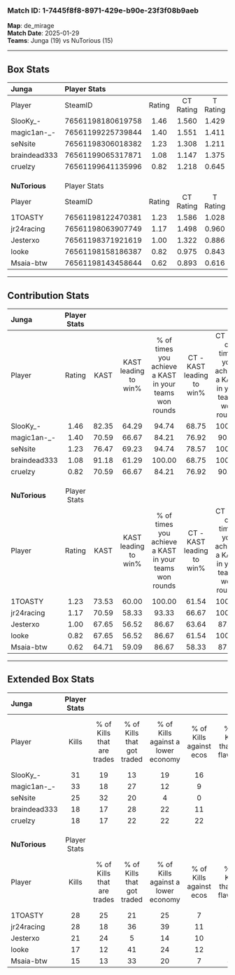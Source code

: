 ### Match ID: 1-7445f8f8-8971-429e-b90e-23f3f08b9aeb  
**Map**: de_mirage  
**Match Date**: 2025-01-29  
**Teams**: Junga (19) vs NuTorious (15)  

---  

## Box Stats  

| **Junga**     | Player Stats      |        |           |          |       |      |       |         |        |      |     |
| :- | :- | :-: | :-: | :-: | :-: | :-: | :-: | :-: | :-: | :-: | :-: |
| Player        | SteamID           | Rating | CT Rating | T Rating | KAST  | ADR  | Kills | Assists | Deaths | K/D  | HS% |
| SlooKy_-      | 76561198180619758 |  1.46  |   1.560   |  1.429   | 82.35 | 97.7 |  31   |   10    |   21   | 1.48 | 64  |
| magic1an-_-   | 76561199225739844 |  1.40  |   1.551   |  1.411   | 70.59 | 98.8 |  33   |    4    |   22   | 1.50 | 63  |
| seNsite       | 76561198306018382 |  1.23  |   1.308   |  1.211   | 76.47 | 71.5 |  25   |    4    |   17   | 1.47 | 24  |
| braindead333  | 76561199065317871 |  1.08  |   1.147   |  1.375   | 91.18 | 67.0 |  18   |    9    |   22   | 0.82 | 66  |
| cruelzy       | 76561199641135996 |  0.82  |   1.218   |  0.645   | 70.59 | 59.7 |  18   |    7    |   27   | 0.67 | 66  |
|               |                   |        |           |          |       |      |       |         |        |      |     |
|               |                   |        |           |          |       |      |       |         |        |      |     |
|               |                   |        |           |          |       |      |       |         |        |      |     |
| **NuTorious** | Player Stats      |        |           |          |       |      |       |         |        |      |     |
| Player        | SteamID           | Rating | CT Rating | T Rating | KAST  | ADR  | Kills | Assists | Deaths | K/D  | HS% |
| 1TOASTY       | 76561198122470381 |  1.23  |   1.586   |  1.028   | 73.53 | 82.4 |  28   |    5    |   23   | 1.22 | 32  |
| jr24racing    | 76561198063907749 |  1.17  |   1.498   |  0.960   | 70.59 | 84.5 |  28   |    5    |   26   | 1.08 | 39  |
| Jesterxo      | 76561198371921619 |  1.00  |   1.322   |  0.886   | 67.65 | 70.3 |  21   |    9    |   22   | 0.95 | 52  |
| looke         | 76561198158186387 |  0.82  |   0.975   |  0.843   | 67.65 | 60.6 |  17   |    6    |   24   | 0.71 | 41  |
| Msaia-btw     | 76561198143458644 |  0.62  |   0.893   |  0.616   | 64.71 | 53.2 |  15   |    2    |   30   | 0.50 | 80  |
---  

## Contribution Stats  

| **Junga**     | Player Stats |       |                      |                                                        |                           |                                                             |                          |                                                            |
| :- | :-: | :-: | :-: | :-: | :-: | :-: | :-: | :-: |
| Player        |    Rating    | KAST  | KAST leading to win% | % of times you achieve a KAST in your teams won rounds | CT - KAST leading to win% | CT - % of times you achieve a KAST in your teams won rounds | T - KAST leading to win% | T - % of times you achieve a KAST in your teams won rounds |
| SlooKy_-      |     1.46     | 82.35 |        64.29         |                         94.74                          |           68.75           |                           100.00                            |          58.33           |                           87.50                            |
| magic1an-_-   |     1.40     | 70.59 |        66.67         |                         84.21                          |           76.92           |                            90.91                            |          54.55           |                           75.00                            |
| seNsite       |     1.23     | 76.47 |        69.23         |                         94.74                          |           78.57           |                           100.00                            |          58.33           |                           87.50                            |
| braindead333  |     1.08     | 91.18 |        61.29         |                         100.00                         |           68.75           |                           100.00                            |          53.33           |                           100.00                           |
| cruelzy       |     0.82     | 70.59 |        66.67         |                         84.21                          |           76.92           |                            90.91                            |          54.55           |                           75.00                            |
|               |              |       |                      |                                                        |                           |                                                             |                          |                                                            |
|               |              |       |                      |                                                        |                           |                                                             |                          |                                                            |
|               |              |       |                      |                                                        |                           |                                                             |                          |                                                            |
| **NuTorious** | Player Stats |       |                      |                                                        |                           |                                                             |                          |                                                            |
| Player        |    Rating    | KAST  | KAST leading to win% | % of times you achieve a KAST in your teams won rounds | CT - KAST leading to win% | CT - % of times you achieve a KAST in your teams won rounds | T - KAST leading to win% | T - % of times you achieve a KAST in your teams won rounds |
| 1TOASTY       |     1.23     | 73.53 |        60.00         |                         100.00                         |           61.54           |                           100.00                            |          58.33           |                           100.00                           |
| jr24racing    |     1.17     | 70.59 |        58.33         |                         93.33                          |           66.67           |                           100.00                            |          50.00           |                           85.71                            |
| Jesterxo      |     1.00     | 67.65 |        56.52         |                         86.67                          |           63.64           |                            87.50                            |          50.00           |                           85.71                            |
| looke         |     0.82     | 67.65 |        56.52         |                         86.67                          |           61.54           |                           100.00                            |          50.00           |                           71.43                            |
| Msaia-btw     |     0.62     | 64.71 |        59.09         |                         86.67                          |           58.33           |                            87.50                            |          60.00           |                           85.71                            |
---  

## Extended Box Stats  

| **Junga**     | Player Stats |                            |                            |                                    |                         |                              |                                 |        |                             |                                     |                          |                               |                            |
| :- | :-: | :-: | :-: | :-: | :-: | :-: | :-: | :-: | :-: | :-: | :-: | :-: | :-: |
| Player        |    Kills     | % of Kills that are trades | % of Kills that got traded | % of Kills against a lower economy | % of Kills against ecos | % of Kills that are flawless | % of Kills that are close duels | Deaths | % of Deaths that get traded | % of Deaths against a lower economy | % of Deaths against ecos | % of Deaths that are flawless | % of Deaths that are close |
| SlooKy_-      |      31      |             19             |             13             |                 19                 |           16            |              77              |                6                |   21   |             10              |                 14                  |            5             |              48               |             10             |
| magic1an-_-   |      33      |             18             |             27             |                 12                 |            9            |              85              |                6                |   22   |             23              |                 14                  |            5             |              59               |             0              |
| seNsite       |      25      |             32             |             20             |                 4                  |            0            |              68              |                8                |   17   |             12              |                 18                  |            6             |              88               |             6              |
| braindead333  |      18      |             17             |             28             |                 22                 |           11            |              50              |                6                |   22   |             50              |                  9                  |            0             |              50               |             18             |
| cruelzy       |      18      |             17             |             22             |                 22                 |           22            |              67              |               17                |   27   |             33              |                 11                  |            4             |              78               |             11             |
|               |              |                            |                            |                                    |                         |                              |                                 |        |                             |                                     |                          |                               |                            |
|               |              |                            |                            |                                    |                         |                              |                                 |        |                             |                                     |                          |                               |                            |
|               |              |                            |                            |                                    |                         |                              |                                 |        |                             |                                     |                          |                               |                            |
| **NuTorious** | Player Stats |                            |                            |                                    |                         |                              |                                 |        |                             |                                     |                          |                               |                            |
| Player        |    Kills     | % of Kills that are trades | % of Kills that got traded | % of Kills against a lower economy | % of Kills against ecos | % of Kills that are flawless | % of Kills that are close duels | Deaths | % of Deaths that get traded | % of Deaths against a lower economy | % of Deaths against ecos | % of Deaths that are flawless | % of Deaths that are close |
| 1TOASTY       |      28      |             25             |             21             |                 25                 |            7            |              82              |                7                |   23   |             22              |                 13                  |            0             |              91               |             9              |
| jr24racing    |      28      |             18             |             36             |                 39                 |           11            |              61              |                7                |   26   |             12              |                 12                  |            4             |              81               |             8              |
| Jesterxo      |      21      |             24             |             5              |                 14                 |           10            |              52              |               19                |   22   |             27              |                 18                  |            0             |              45               |             14             |
| looke         |      17      |             12             |             41             |                 24                 |           12            |              71              |                0                |   24   |             21              |                 13                  |            0             |              75               |             4              |
| Msaia-btw     |      15      |             13             |             33             |                 20                 |            7            |              40              |               13                |   30   |             27              |                 17                  |            3             |              70               |             7              |
